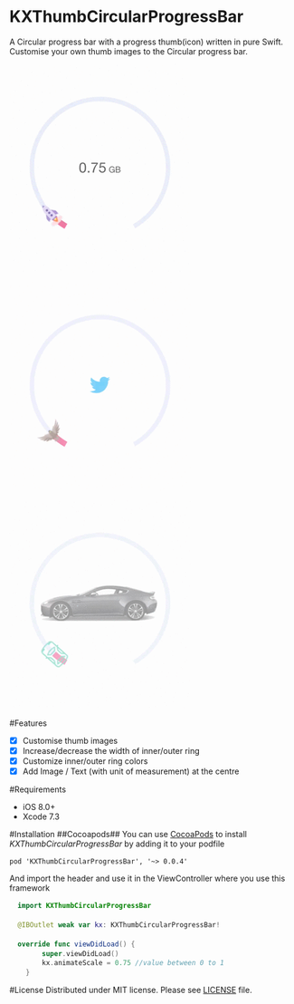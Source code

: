 # KXThumbCircularProgressBar
A Circular progress bar with a progress thumb(icon) written in pure Swift.
Customise your own thumb images to the Circular progress bar.


![Alt Text](https://github.com/khanxc/KXThumbCircularProgressBar/blob/master/Example/KXThumbCircular-Example/KXThumbCircular-Example/gifs/feature1.gif)


![Alt Text](https://github.com/khanxc/KXThumbCircularProgressBar/blob/master/Example/KXThumbCircular-Example/KXThumbCircular-Example/gifs/feature2.gif)

![Alt Text](https://github.com/khanxc/KXThumbCircularProgressBar/blob/master/Example/KXThumbCircular-Example/KXThumbCircular-Example/gifs/feature3.gif)



#Features
- [x] Customise thumb images
- [x] Increase/decrease the width of inner/outer ring
- [x] Customize inner/outer ring colors
- [x] Add Image / Text (with unit of measurement) at the centre

#Requirements
- iOS 8.0+
- Xcode 7.3

#Installation
##Cocoapods##
You can use [CocoaPods](http://cocoapods.org/pods/KXThumbCircularProgressBar) to install *KXThumbCircularProgressBar* by adding it to your podfile

```
pod 'KXThumbCircularProgressBar', '~> 0.0.4'
```
And import the header and use it in the ViewController where you use this framework

```swift 
  import KXThumbCircularProgressBar
  
  @IBOutlet weak var kx: KXThumbCircularProgressBar!

  override func viewDidLoad() {
        super.viewDidLoad()
        kx.animateScale = 0.75 //value between 0 to 1
    } 
```

#License
Distributed under MIT license. Please see [LICENSE](https://github.com/khanxc/KXThumbCircularProgressBar/blob/master/LICENSE.md) file.

  
  
